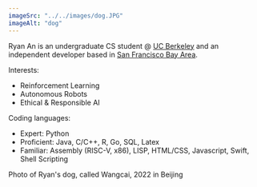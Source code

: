 ```yaml
---
imageSrc: "../../images/dog.JPG"
imageAlt: "dog"
---
```


Ryan An is an undergraduate CS student @ <u>UC Berkeley</u> and an independent developer based in <u>San Francisco Bay Area</u>.

Interests:
 - Reinforcement Learning
 - Autonomous Robots
 - Ethical & Responsible AI

Coding languages:
 - Expert: Python
 - Proficient: Java, C/C++, R, Go, SQL, Latex
 - Familiar: Assembly (RISC-V, x86), LISP, HTML/CSS, Javascript, Swift, Shell Scripting

Photo of Ryan's dog, called Wangcai, 2022 in Beijing
